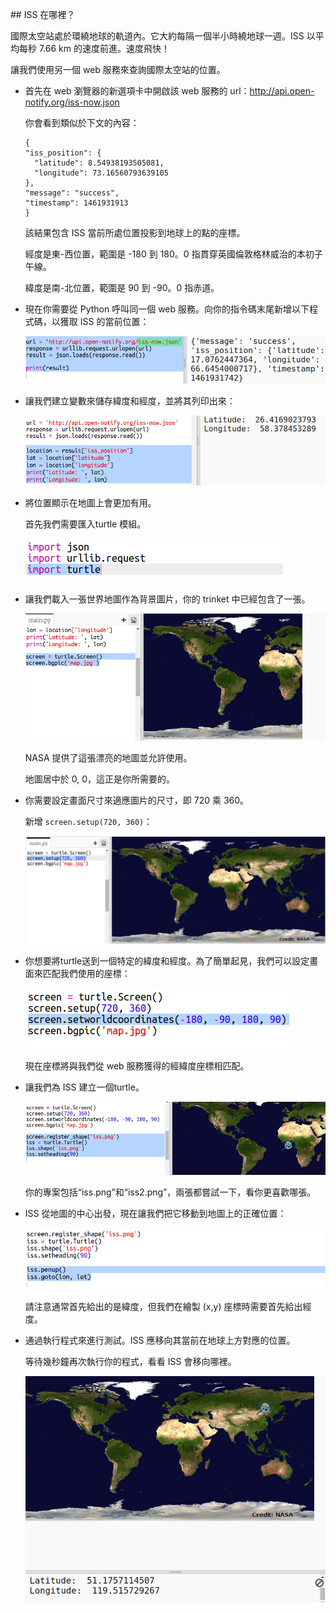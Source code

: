 ​## ISS 在哪裡？

國際太空站處於環繞地球的軌道內。它大約每隔一個半小時繞地球一週。ISS 以平均每秒 7.66 km 的速度前進。速度飛快！ 

讓我們使用另一個 web 服務來查詢國際太空站的位置。 


+ 首先在 web 瀏覽器的新選項卡中開啟該 web 服務的 url：<a href="http://api.open-notify.org/iss-now.json" target="_blank">http://api.open-notify.org/iss-now.json</a>
  
    你會看到類似於下文的內容：
  
    ```
    {
    "iss_position": {
      "latitude": 8.54938193505081, 
      "longitude": 73.16560793639105
    }, 
    "message": "success", 
    "timestamp": 1461931913
    }
    ```
  
    該結果包含 ISS 當前所處位置投影到地球上的點的座標。 

    經度是東-西位置，範圍是 -180 到 180。0 指貫穿英國倫敦格林威治的本初子午線。 

    緯度是南-北位置，範圍是 90 到 -90。0 指赤道。 

+ 現在你需要從 Python 呼叫同一個 web 服務。向你的指令碼末尾新增以下程式碼，以獲取 ISS 的當前位置：

    ![screenshot](images/iss-location.png)


+ 讓我們建立變數來儲存緯度和經度，並將其列印出來：

    ![screenshot](images/iss-coordinates.png)

+ 將位置顯示在地圖上會更加有用。

    首先我們需要匯入turtle 模組。 
  
    ![screenshot](images/iss-turtle.png)
  
+ 讓我們載入一張世界地圖作為背景圖片，你的 trinket 中已經包含了一張。

    ![screenshot](images/iss-map.png)
  
    NASA 提供了這張漂亮的地圖並允許使用。 
  
    地圖居中於 0, 0，這正是你所需要的。 

+ 你需要設定畫面尺寸來適應圖片的尺寸，即 720 乘 360。 

    新增 `screen.setup(720, 360)`：

    ![screenshot](images/iss-setup.png)
  
+ 你想要將turtle送到一個特定的緯度和經度。為了簡單起見，我們可以設定畫面來匹配我們使用的座標：

    ![screenshot](images/iss-world.png) 
  
    現在座標將與我們從 web 服務獲得的經緯度座標相匹配。 

+ 讓我們為 ISS 建立一個turtle。 

    ![screenshot](images/iss-image.png)

    你的專案包括“iss.png”和“iss2.png”，兩張都嘗試一下，看你更喜歡哪張。 

+ ISS 從地圖的中心出發，現在讓我們把它移動到地圖上的正確位置：

    ![screenshot](images/iss-plot.png)
  
    請注意通常首先給出的是緯度，但我們在繪製 (x,y) 座標時需要首先給出經度。 

+ 通過執行程式來進行測試。ISS 應移向其當前在地球上方對應的位置。 

    等待幾秒鐘再次執行你的程式，看看 ISS 會移向哪裡。 

    ![screenshot](images/iss-plotted.png)



